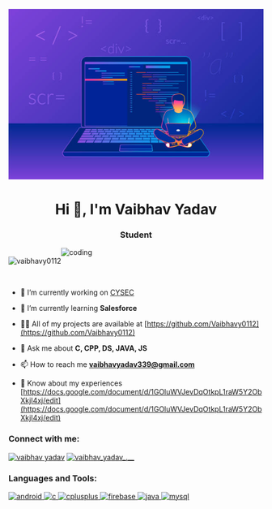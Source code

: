 ![logo](https://github.com/Vaibhavy0112/Vaibhavy0112/blob/main/ban.png)
<h1 align="center">Hi 👋, I'm Vaibhav Yadav</h1>
<h3 align="center">Student</h3>

<img align="right" alt="coding" width="400" src="https://user-images.githubusercontent.com/55389276/140866485-8fb1c876-9a8f-4d6a-98dc-08c4981eaf70.gif">

<p align="left"> <img src="https://komarev.com/ghpvc/?username=vaibhavy0112&label=Profile%20views&color=0e75b6&style=flat" alt="vaibhavy0112" /> </p>

<p align="left"> <a href="https://twitter.com/" target="blank"><img src="https://img.shields.io/twitter/follow/?logo=twitter&style=for-the-badge.jpg" alt="" /></a> </p>

- 🔭 I’m currently working on [CYSEC](https://github.com/Vaibhavy0112/CYSEC)

- 🌱 I’m currently learning **Salesforce**

- 👨‍💻 All of my projects are available at [https://github.com/Vaibhavy0112](https://github.com/Vaibhavy0112)

- 💬 Ask me about **C, CPP, DS, JAVA, JS**

- 📫 How to reach me **vaibhavyadav339@gmail.com**

- 📄 Know about my experiences [https://docs.google.com/document/d/1GOluWVJevDqOtkpL1raW5Y2ObXkjI4xj/edit](https://docs.google.com/document/d/1GOluWVJevDqOtkpL1raW5Y2ObXkjI4xj/edit)

<h3 align="left">Connect with me:</h3>
<p align="left">
<a href="https://linkedin.com/in/vaibhav yadav" target="blank"><img align="center" src="https://upload.wikimedia.org/wikipedia/commons/thumb/8/81/LinkedIn_icon.svg/2048px-LinkedIn_icon.svg.png" alt="vaibhav yadav" height="30" width="40" /></a>
<a href="https://instagram.com/vaibhav_yadav_.__" target="blank"><img align="center" src="https://upload.wikimedia.org/wikipedia/commons/thumb/e/e7/Instagram_logo_2016.svg/2048px-Instagram_logo_2016.svg.png" alt="vaibhav_yadav_.__" height="30" width="40" /></a>
</p>

<h3 align="left">Languages and Tools:</h3>
<p align="left"> <a href="https://developer.android.com" target="_blank" rel="noreferrer"> <img src="https://upload.wikimedia.org/wikipedia/commons/thumb/e/e3/Android_Studio_Icon_%282014-2019%29.svg/1200px-Android_Studio_Icon_%282014-2019%29.svg.png" alt="android" width="40" height="40"/> </a> <a href="https://www.cprogramming.com/" target="_blank" rel="noreferrer"> <img src="https://upload.wikimedia.org/wikipedia/commons/thumb/1/18/C_Programming_Language.svg/926px-C_Programming_Language.svg.png" alt="c" width="40" height="40"/> </a> <a href="https://www.w3schools.com/cpp/" target="_blank" rel="noreferrer"> <img src="https://upload.wikimedia.org/wikipedia/commons/thumb/1/18/ISO_C%2B%2B_Logo.svg/1822px-ISO_C%2B%2B_Logo.svg.png" alt="cplusplus" width="40" height="40"/> </a> <a href="https://firebase.google.com/" target="_blank" rel="noreferrer"> <img src="https://www.vectorlogo.zone/logos/firebase/firebase-icon.svg" alt="firebase" width="40" height="40"/> </a> <a href="https://www.java.com" target="_blank" rel="noreferrer"> <img src="https://www.svgrepo.com/show/184143/java.svg" alt="java" width="40" height="40"/> </a> <a href="https://www.mysql.com/" target="_blank" rel="noreferrer"> <img src="https://download.logo.wine/logo/MySQL/MySQL-Logo.wine.png" alt="mysql" width="40" height="40"/> </a> </p>




